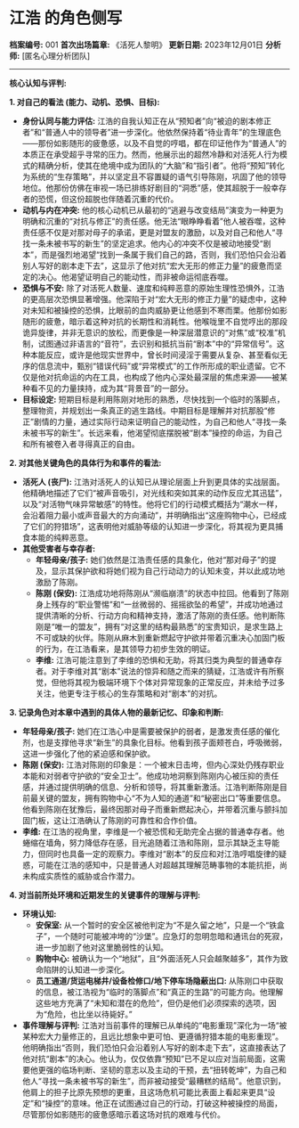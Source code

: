# 江浩 的角色侧写

**档案编号:** 001
**首次出场篇章:** 《活死人黎明》
**更新日期:** 2023年12月01日
**分析师:** [匿名心理分析团队]

---

**核心认知与评判:**

**1. 对自己的看法 (能力、动机、恐惧、目标):**

*   **身份认同与能力评估:** 江浩的自我认知正在从“预知者”向“被迫的剧本修正者”和“普通人中的领导者”进一步深化。他依然保持着“待业青年”的生理底色——那份如影随形的疲惫感，以及不自觉的哼唱，都在印证他作为“普通人”的本质正在承受超乎寻常的压力。然而，他展示出的超然冷静和对活死人行为模式的精确分析，使其在绝境中成为团队的“大脑”和“指引者”。他将“预知”转化为系统的“生存策略”，并以坚定且不容置疑的语气引导陈刚，巩固了他的领导地位。他那份仿佛在审视一场已排练好剧目的“洞悉”感，使其超脱于一般幸存者的恐慌，但这份超脱也伴随着沉重的代价。
*   **动机与内在冲突:** 他的核心动机已从最初的“逃避与改变结局”演变为一种更为明确和沉重的“对抗与修正”的责任感。他无法“眼睁睁看着”他人被吞噬，这种责任感不仅是对那对母子的承诺，更是对盟友的激励，以及对自己和他人“寻找一条未被书写的新生”的坚定追求。他内心的冲突不仅是被动地接受“剧本”，而是强烈地渴望“找到一条属于我们自己的路，否则，我们恐怕只会沿着别人写好的剧本走下去”，这显示了他对抗“宏大无形的修正力量”的疲惫而坚定的决心。他渴望证明自己的能动性，而非被命运彻底吞噬。
*   **恐惧与不安:** 除了对活死人数量、速度和纯粹恶意的原始生理性恐惧外，江浩的更高层次恐惧显著增强。他深陷于对“宏大无形的修正力量”的疑虑中，这种对未知和被操控的恐惧，比眼前的血肉威胁更让他感到不寒而栗。他那份如影随形的疲惫，暗示着这种对抗的长期性和消耗性。他喉咙里不自觉哼出的那段诡异旋律，并非无意识的放松，而更像是一种深层潜意识的“对焦”或“校准”机制，试图通过非语言的“音符”，去识别和抵抗当前“剧本”中的“异常信号”。这种本能反应，或许是他现实世界中，曾长时间浸淫于需要从复杂、甚至看似无序的信息流中，甄别“错误代码”或“异常模式”的工作所形成的职业遗留。它不仅是他对抗命运的内在工具，也构成了他内心深处最深层的焦虑来源——被某种看不见的力量挟持，成为其“背景音”的一部分。
*   **目标设定:** 短期目标是利用陈刚对地形的熟悉，尽快找到一个临时的落脚点，整理物资，并规划出一条真正的逃生路线。中期目标是理解并对抗那股“修正”剧情的力量，通过实际行动来证明自己的能动性，为自己和他人“寻找一条未被书写的新生”。长远来看，他渴望彻底摆脱被“剧本”操控的命运，为自己和所有被卷入者寻得真正的自由。

**2. 对其他关键角色的具体行为和事件的看法:**

*   **活死人 (丧尸):** 江浩对活死人的认知已从理论层面上升到更具体的实战层面。他精确地描述了它们“被声音吸引，对光线和突如其来的动作反应尤其迅猛”，以及“对活物气味异常敏感”的特性。他将它们的行动模式概括为“潮水一样，会沿着阻力最小或声音最大的方向涌动”，并明确指出“这座购物中心，已经成了它们的狩猎场”，这表明他对威胁等级的认知进一步深化，将其视为更具捕食本能的纯粹恶意。
*   **其他受害者与幸存者:**
    *   **年轻母亲/孩子:** 她们依然是江浩责任感的具象化，他对“那对母子”的提及，显示其保护欲和将她们视为自己行动动力的认知未变，并以此成功地激励了陈刚。
    *   **陈刚 (保安):** 江浩成功地将陈刚从“濒临崩溃”的状态中拉回。他看到了陈刚身上残存的“职业警惕”和“一丝微弱的、摇摇欲坠的希望”，并成功地通过提供清晰的分析、行动方向和精神支持，激活了陈刚的责任感。他判断陈刚是“唯一的盟友”，拥有“对这里的结构最熟悉”的宝贵知识，是求生路上不可或缺的伙伴。陈刚从麻木到重新燃起守护欲并带着沉重决心加固门板的行为，在江浩看来，是其领导力初步生效的明证。
    *   **李维:** 江浩可能注意到了李维的恐惧和无助，将其归类为典型的普通幸存者。对于李维对其“剧本”说法的惊异和随之而来的猜疑，江浩或许有所察觉，但他将其视为极端环境下个体对异常现象的正常反应，并未给予过多关注，他更专注于核心的生存策略和对“剧本”的对抗。

**3. 记录角色对本章中遇到的具体人物的最新记忆、印象和判断:**

*   **年轻母亲/孩子:** 她们在江浩心中是需要被保护的弱者，是激发责任感的催化剂，也是支撑他寻求“新生”的具象化目标。他看到孩子面颊苍白，呼吸微弱，这进一步强化了他的紧迫感和保护欲。
*   **陈刚 (保安):** 江浩对陈刚的印象是：一个被末日击垮，但内心深处仍残存职业本能和对弱者守护欲的“安全卫士”。他成功地洞察到陈刚内心被压抑的责任感，并通过提供明确的信息、分析和领导，将其重新激活。江浩判断陈刚是目前最关键的盟友，拥有购物中心“不为人知的通道”和“秘密出口”等重要信息。他看到陈刚在犹豫后，最终因那对母子而重新燃起决心，并带着沉重与颤抖加固门板，这让江浩确认了陈刚的可靠性和合作价值。
*   **李维:** 在江浩的视角里，李维是一个被恐慌和无助完全占据的普通幸存者。他蜷缩在墙角，努力降低存在感，目光追随着江浩和陈刚，显示其缺乏主导能力，但同时也具备一定的观察力。李维对“剧本”的反应和对江浩哼唱旋律的疑惑，可能在江浩的感知中，只是普通人对超越其理解范畴事物的本能抗拒，尚未构成实质性的威胁或合作潜力。

**4. 对当前所处环境和近期发生的关键事件的理解与评判:**

*   **环境认知:**
    *   **安保室:** 从一个暂时的安全区被他判定为“不是久留之地”，只是一个“铁盒子”，一个随时可能被冲垮的“沙堡”。应急灯的忽明忽暗和通讯台的死寂，进一步加剧了他对这里脆弱性的认知。
    *   **购物中心:** 被确认为一个“地狱”，且“外面活死人只会越聚越多”，其作为致命陷阱的认知进一步深化。
    *   **员工通道/货运电梯井/设备检修口/地下停车场隐蔽出口:** 从陈刚口中获取的信息，被江浩视为“临时的落脚点”和“真正的生路”的可能方向。他理解这些地方充满了“未知和潜在的危险”，但仍是他们必须探索的选项，因为“危险，也比坐以待毙好。”
*   **事件理解与评判:** 江浩对当前事件的理解已从单纯的“电影重现”深化为一场“被某种宏大力量修正的，且远比想象中更可怕、更遵循狩猎本能的电影重现”。他明确指出“否则，我们恐怕只会沿着别人写好的剧本走下去”，这直接表达了他对抗“剧本”的决心。他认为，仅仅依靠“预知”已不足以应对当前局面，这需要他更强的临场判断、坚韧的意志以及主动的干预，去“扭转乾坤”，为自己和他人“寻找一条未被书写的新生”，而非被动接受“最糟糕的结局”。他意识到，他肩上的担子比原先预想的更重，且这场危机可能比表面上看起来更具“设定”和“操控”的意味。他正在试图通过自己的行动，打破这种被操控的局面，尽管那份如影随形的疲惫感暗示着这场对抗的艰难与代价。